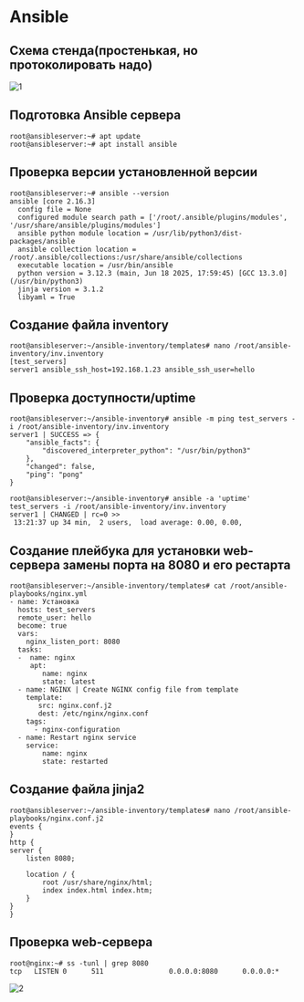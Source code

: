 # Ansible
## Схема стенда(простенькая, но протоколировать надо)
![1](screen/1.PNG)
## Подготовка Ansible сервера
```
root@ansibleserver:~# apt update
root@ansibleserver:~# apt install ansible
```
## Проверка версии установленной версии
```
root@ansibleserver:~# ansible --version
ansible [core 2.16.3]
  config file = None
  configured module search path = ['/root/.ansible/plugins/modules', '/usr/share/ansible/plugins/modules']
  ansible python module location = /usr/lib/python3/dist-packages/ansible
  ansible collection location = /root/.ansible/collections:/usr/share/ansible/collections
  executable location = /usr/bin/ansible
  python version = 3.12.3 (main, Jun 18 2025, 17:59:45) [GCC 13.3.0] (/usr/bin/python3)
  jinja version = 3.1.2
  libyaml = True
```
## Создание файла inventory 
```
root@ansibleserver:~/ansible-inventory/templates# nano /root/ansible-inventory/inv.inventory
[test_servers]
server1 ansible_ssh_host=192.168.1.23 ansible_ssh_user=hello
```
## Проверка доступности/uptime
```
root@ansibleserver:~/ansible-inventory# ansible -m ping test_servers -i /root/ansible-inventory/inv.inventory
server1 | SUCCESS => {
    "ansible_facts": {
        "discovered_interpreter_python": "/usr/bin/python3"
    },
    "changed": false,
    "ping": "pong"
}

root@ansibleserver:~/ansible-inventory# ansible -a 'uptime' test_servers -i /root/ansible-inventory/inv.inventory
server1 | CHANGED | rc=0 >>
 13:21:37 up 34 min,  2 users,  load average: 0.00, 0.00, 
```
## Создание плейбука для установки web-сервера замены порта на 8080 и его рестарта
```
root@ansibleserver:~/ansible-inventory/templates# cat /root/ansible-playbooks/nginx.yml
- name: Установка
  hosts: test_servers
  remote_user: hello
  become: true
  vars:
    nginx_listen_port: 8080
  tasks:
  -  name: nginx
     apt:
        name: nginx
        state: latest
  - name: NGINX | Create NGINX config file from template
    template:
       src: nginx.conf.j2
       dest: /etc/nginx/nginx.conf
    tags:
      - nginx-configuration
  - name: Restart nginx service
    service:
        name: nginx
        state: restarted
```
## Создание файла jinja2
```
root@ansibleserver:~/ansible-inventory/templates# nano /root/ansible-playbooks/nginx.conf.j2
events {
}
http {
server {
    listen 8080;

    location / {
        root /usr/share/nginx/html;
        index index.html index.htm;
    }
}
}
```
## Проверка web-сервера
```
root@nginx:~# ss -tunl | grep 8080
tcp   LISTEN 0      511                0.0.0.0:8080      0.0.0.0:*
```
![2](screen/2.PNG)
